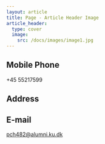 ```yaml
---
layout: article
title: Page - Article Header Image
article_header:
  type: cover
  image:
    src: /docs/images/image1.jpg
---
```



## Mobile Phone
+45 55217599
## Address

## E-mail
pch482@alumni.ku.dk
